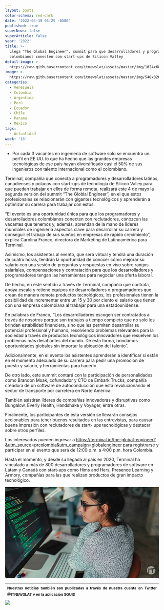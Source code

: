 ```yaml
---
layout: posts
color-schema: red-dark
date: '2022-04-19 05:29 -0500'
published: true
superNews: false
superArticle: false
year: '2022'
title: >-
  Llega “The Global Engineer”, summit para que desarrolladores y programadores
  colombianos conecten con start-ups de Silicon Valley
detail-image: >-
  https://raw.githubusercontent.com/itnewslat/assets/master/img/1024x680/mujer-codigo-g.jpg
image: >-
  https://raw.githubusercontent.com/itnewslat/assets/master/img/540x320/mujer-codigo-p.jpg
categories:
  - Venezuela
  - Colombia
  - Argentina
  - Perú
  - Ecuador
  - Chile
  - Panama
  - Mexico
tags:
  - Actualidad
week: '16'
---
```

- Por cada 3 vacantes en ingeniería de software solo se encuentra un perfil en EE.UU. lo que ha hecho que las grandes empresas tecnológicas de ese país hayan diversificado casi el 50% de sus ingenieros con talento internacional como el colombiano.

Terminal, compañía que conecta a programadores y desarrolladores latinos, canadienses y polacos con start-ups de tecnología de Silicon Valley para que puedan trabajar en ellos de forma remota, realizará este 4 de mayo la segunda versión del summit “The Globlal Engineer”, en el que estos profesionales se relacionarán con gigantes tecnológicos y aprenderán a optimizar su carrera para trabajar con estos.
 
“El evento es una oportunidad única para que los programadores y desarrolladores colombianos conecten con reclutadores, conozcan las vacantes que tenemos y, además, aprendan de la mano de líderes mundiales de ingeniería aspectos clave para desarrollar su carrera y conseguir el trabajo de sus sueños en empresas de rápido crecimiento”, explica Carolina Franco, directora de Marketing de Latinoamérica para Terminal.
 
Asimismo, los asistentes al evento, que será virtual y tendrá una duración de cuatro horas, tendrán la oportunidad de conocer cómo mejorar su salario con una sesión de preguntas y respuestas en vivo sobre rangos salariales, compensaciones y contratación para que los desarrolladores y programadores tengan las herramientas para negociar una oferta laboral.
 
De hecho, en este sentido a través de Terminal, compañía que contrata, apoya escala y retiene equipos de desarrolladores o programadores que crean de manera remota productos tecnológicos, los profesionales tienen la posibilidad de incrementar entre un 15 y 30 por ciento el salario que tienen con una empresa colombiana al trabajar para una estadounidense.
 
En palabras de Franco, “Los desarrolladores escogen ser contratados a través de nosotros porque son trabajos a tiempo completo que no solo les brindan estabilidad financiera, sino que les permiten desarrollar su potencial profesional y humano, resolviendo problemas relevantes para la sociedad a través de productos tecnológicos innovadores que resuelven los problemas más desafiantes del mundo. De esta forma, brindamos oportunidades globales sin importar la ubicación del talento”. 
 
Adicionalmente, en el evento los asistentes aprenderán a identificar si están en el momento adecuado de su carrera para pedir una promoción de puesto y salario, y herramientas para hacerlo.
 
De otro lado, este summit contará con la participación de personalidades como Brandon Moak, cofundador y CTO de Embark Trucks, compañía creadora de un software de autoconducción que está revolucionando el sector de transporte por carretera en Norte América.

También asistirán líderes de compañías innovadoras y disruptivas como Bungalow, Everly Health, Handshake y Voyager, entre otras. 
 
Finalmente, los participantes de esta versión se llevarán consejos accionables para tener buenos resultados en las entrevistas, para causar buena impresión con reclutadores de start- ups tecnológicas y destacar sobre otros perfiles. 
 
Los interesados pueden ingresar a https://terminal.io/the-global-engineer?&utm_source=prcolombia&utm_campaign=globalengineer para registrarse y participar en el evento que será de 12:00 p.m. a 4:00 p.m. hora Colombia.
 
Hasta el momento, y desde su llegada al país en 2020, Terminal ha vinculado a más de 800 desarrolladores y programadores de software en Latam y Canadá con start-ups como Hims and Hers, Presence Learning y Armory, compañías para las que realizan productos de gran impacto tecnológico.

![](https://raw.githubusercontent.com/itnewslat/assets/master/img/540x320/mujer-codigo-p.jpg)

<table style="height: 42px;" width="569">
<tbody>
<tr>
<td style="text-align: justify;"><sub><strong>Nuestras noticias también son publicadas a través de nuestra cuenta en Twitter <a href="https://twitter.com/itnewslat?lang=es">@ITNEWSLAT</a> y en la aplicación <a href="https://squidapp.co/en/">SQUID</a></strong></sub></td>
</tr>
</tbody>
</table>

<img src="https://tracker.metricool.com/c3po.jpg?hash=56f88a41e39ab42c063cc51676587a04"/>
